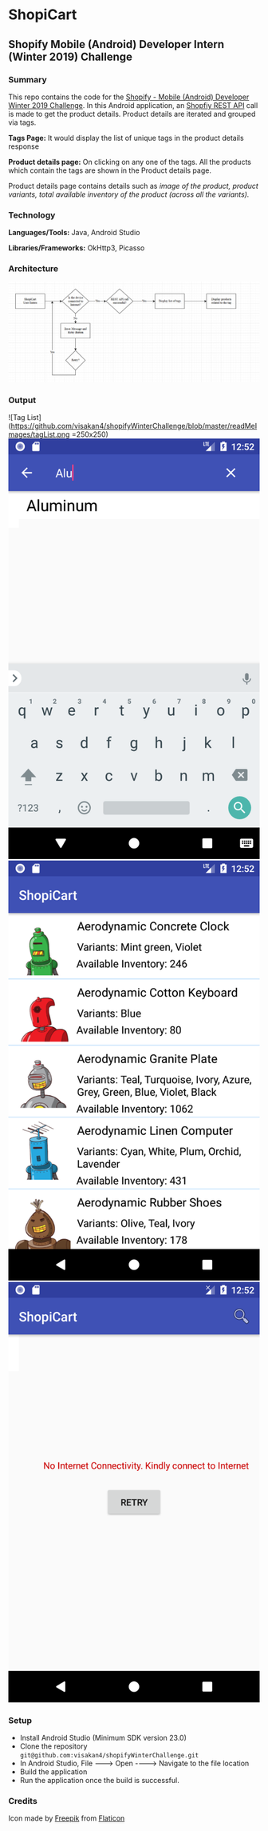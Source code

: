 # ShopiCart

## Shopify Mobile (Android) Developer Intern (Winter 2019) Challenge

### Summary

This repo contains the code for the [Shopify - Mobile (Android) Developer Winter 2019 Challenge](https://docs.google.com/document/d/1jxo50o80I1UeowrRtz-SG_ujpET4nvSVW4bDDjJ2V34/edit). In this Android application, an [Shopfiy REST API](https://shopicruit.myshopify.com/admin/products.json?page=1&access_token=c32313df0d0ef512ca64d5b336a0d7c6) call is made to get the product details. Product details are iterated and grouped via tags. 

**Tags Page:** It would display the list of unique tags in the product details response

**Product details page:** On clicking on any one of the tags. All the products which contain the tags are shown in the Product details page. 

Product details page contains details such as *image of the product, product variants, total available inventory of the product (across all the variants).*

### Technology

**Languages/Tools:** Java, Android Studio

**Libraries/Frameworks:** OkHttp3, Picasso

### Architecture

![Architecture](https://github.com/visakan4/shopifyWinterChallenge/blob/master/readMeImages/architecture.PNG "Flowchart")

### Output

![Tag List](https://github.com/visakan4/shopifyWinterChallenge/blob/master/readMeImages/tagList.png =250x250)
![Tag Seach](https://github.com/visakan4/shopifyWinterChallenge/blob/master/readMeImages/tagSearch.png "Tag search")
![Product List](https://github.com/visakan4/shopifyWinterChallenge/blob/master/readMeImages/productList.png "Product List")
![Error Message and Retry](https://github.com/visakan4/shopifyWinterChallenge/blob/master/readMeImages/ErrorMessage.png "Error Message")

### Setup

 * Install Android Studio (Minimum SDK version 23.0)
 * Clone the repository `git@github.com:visakan4/shopifyWinterChallenge.git`
 * In Android Studio, File ---> Open ----> Navigate to the file location
 * Build the application
 * Run the application once the build is successful.

### Credits

Icon made by [Freepik](https://www.freepik.com/) from [Flaticon](www.flaticon.com)

